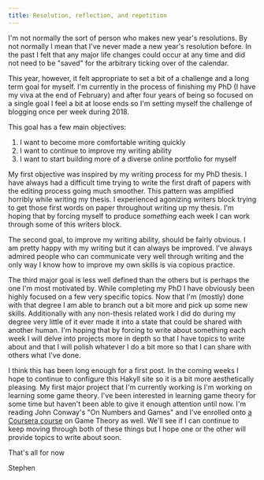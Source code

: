 ```yaml
---
title: Resolution, reflection, and repetition
---
```


I'm not normally the sort of person who makes new year's resolutions. By not normally I mean that I've never made a new year's resolution before. <!--more-->In the past I felt that any major life changes could occur at any time and did not need to be "saved" for the arbitrary ticking over of the calendar.

This year, however, it felt appropriate to set a bit of a challenge and a long term goal for myself. I'm currently in the process of finishing my PhD (I have my viva at the end of February) and after four years of being so focused on a single goal I feel a bit at loose ends so I'm setting myself the challenge of blogging once per week during 2018.

This goal has a few main objectives: 

   1. I want to become more comfortable writing quickly
   2. I want to continue to improve my writing ability
   3. I want to start building more of a diverse online portfolio for myself

My first objective was inspired by my writing process for my PhD thesis. I have always had a difficult time trying to write the first draft of papers with the editing process going much smoother. This pattern was amplified horribly while writing my thesis. I experienced agonizing writers block trying to get those first words on paper throughout writing up my thesis. I'm hoping that by forcing myself to produce *something* each week I can work through some of this writers block.

The second goal, to improve my writing ability, should be fairly obvious. I am pretty happy with my writing but it can always be improved. I've always admired people who can communicate very well through writing and the only way I know how to improve my own skills is via copious practice. 

The third major goal is less well defined than the others but is perhaps the one I'm most motivated by. While completing my PhD I have obviously been highly focused on a few very specific topics. Now that I'm (mostly) done with that degree I am able to branch out a bit more and pick up some new skills. Additionally with any non-thesis related work I did do during my degree very little of it ever made it into a state that could be shared with another human. I'm hoping that by forcing to write about something each week I will delve into projects more in depth so that I have topics to write about and that I will polish whatever I do a bit more so that I can share with others what I've done.

I think this has been long enough for a first post. In the coming weeks I hope to continue to configure this Hakyll site so it is a bit more aesthetically pleasing. My first major project that I'm currently working is I'm working on learning some game theory. I've been interested in learning game theory for some time but haven't been able to give it enough attention until now. I'm reading John Conway's "On Numbers and Games" and I've enrolled onto [a Coursera course](https://www.coursera.org/learn/game-theory-1/home/welcome) on Game Theory as well. We'll see if I can continue to keep moving through both of these things but I hope one or the other will provide topics to write about soon.

That's all for now

Stephen
